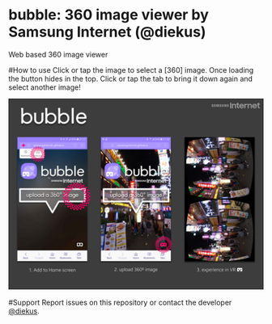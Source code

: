 # bubble: 360 image viewer by Samsung Internet (@diekus) 
Web based 360 image viewer

#How to use
Click or tap the image to select a [360] image. Once loading the button hides in the top. Click or tap the tab to bring it down again and select another image!

![bubble](https://github.com/SamsungInternet/bubble/blob/master/docs/bubbleDoc.png)

#Support
Report issues on this repository or contact the developer [@diekus](http://twitter.com/diekus).
